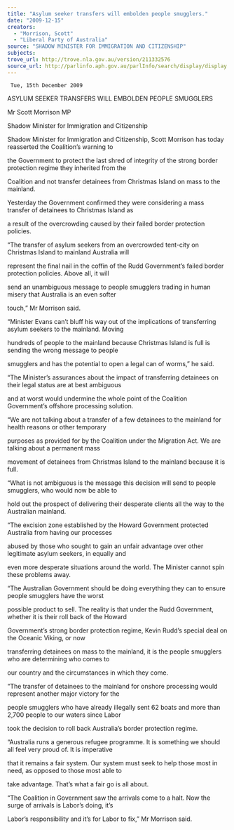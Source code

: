 ```yaml
---
title: "Asylum seeker transfers will embolden people smugglers."
date: "2009-12-15"
creators:
  - "Morrison, Scott"
  - "Liberal Party of Australia"
source: "SHADOW MINISTER FOR IMMIGRATION AND CITIZENSHIP"
subjects:
trove_url: http://trove.nla.gov.au/version/211332576
source_url: http://parlinfo.aph.gov.au/parlInfo/search/display/display.w3p;query=Id%3A%22media/pressrel/OLHV6%22
---
```


     Tue, 15th December 2009  

 ASYLUM SEEKER TRANSFERS WILL EMBOLDEN PEOPLE SMUGGLERS 

 Mr Scott Morrison MP  

 Shadow Minister for Immigration and Citizenship 

 Shadow Minister for Immigration and Citizenship, Scott Morrison has today reasserted the Coalition’s warning to 

 the Government to protect the last shred of integrity of the strong border protection regime they inherited from the 

 Coalition and not transfer detainees from Christmas Island on mass to the mainland.  

 Yesterday the Government confirmed they were considering a mass transfer of detainees to Christmas Island as 

 a result of the overcrowding caused by their failed border protection policies.  

 “The transfer of asylum seekers from an overcrowded tent-city on Christmas Island to mainland Australia will 

 represent the final nail in the coffin of the Rudd Government’s failed border protection policies. Above all, it will 

 send an unambiguous message to people smugglers trading in human misery that Australia is an even softer 

 touch,” Mr Morrison said.  

 “Minister Evans can’t bluff his way out of the implications of transferring asylum seekers to the mainland. Moving 

 hundreds of people to the mainland because Christmas Island is full is sending the wrong message to people 

 smugglers and has the potential to open a legal can of worms,” he said.  

 “The Minister’s assurances about the impact of transferring detainees on their legal status are at best ambiguous 

 and at worst would undermine the whole point of the Coalition Government’s offshore processing solution.  

 “We are not talking about a transfer of a few detainees to the mainland for health reasons or other temporary 

 purposes as provided for by the Coalition under the Migration Act. We are talking about a permanent mass 

 movement of detainees from Christmas Island to the mainland because it is full.  

 “What is not ambiguous is the message this decision will send to people smugglers, who would now be able to 

 hold out the prospect of delivering their desperate clients all the way to the Australian mainland.  

 “The excision zone established by the Howard Government protected Australia from having our processes 

 abused by those who sought to gain an unfair advantage over other legitimate asylum seekers, in equally and 

 even more desperate situations around the world. The Minister cannot spin these problems away.  

 “The Australian Government should be doing everything they can to ensure people smugglers have the worst 

 possible product to sell. The reality is that under the Rudd Government, whether it is their roll back of the Howard 

 Government’s strong border protection regime, Kevin Rudd’s special deal on the Oceanic Viking, or now 

 transferring detainees on mass to the mainland, it is the people smugglers who are determining who comes to 

 our country and the circumstances in which they come.  

 “The transfer of detainees to the mainland for onshore processing would represent another major victory for the 

 people smugglers who have already illegally sent 62 boats and more than 2,700 people to our waters since Labor 

 took the decision to roll back Australia’s border protection regime.  

 “Australia runs a generous refugee programme. It is something we should all feel very proud of. It is imperative 

 that it remains a fair system. Our system must seek to help those most in need, as opposed to those most able to 

 take advantage. That’s what a fair go is all about.  

 “The Coalition in Government saw the arrivals come to a halt. Now the surge of arrivals is Labor’s doing, it’s 

 Labor’s responsibility and it’s for Labor to fix,” Mr Morrison said.   

